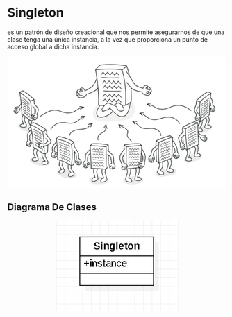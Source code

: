 # Singleton

es un patrón de diseño creacional que nos permite asegurarnos de que una clase tenga una única instancia, a la vez que proporciona un punto de acceso global a dicha instancia.

<p align="center">
  <img src="documentation/singleton.jpg">
</p>

## Diagrama De Clases

<p align="center">
  <img src="documentation/diagrama-clases.jpg">
</p>
